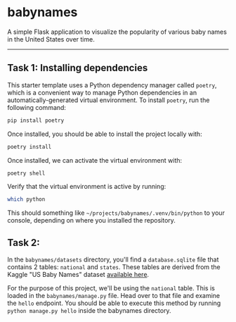 # babynames
A simple Flask application to visualize the popularity of various baby names in the United States over time.

___

## Task 1: Installing dependencies
This starter template uses a Python dependency manager called `poetry`, which is a convenient way to manage Python dependencies in an automatically-generated virtual environment. To install `poetry`, run the following command:

```bash
pip install poetry
```

Once installed, you should be able to install the project locally with:

```bash
poetry install
```

Once installed, we can activate the virtual environment with:

```bash
poetry shell
```

Verify that the virtual environment is active by running:

```bash
which python 
```

This should something like `~/projects/babynames/.venv/bin/python` to your console, depending on where you installed the repository.

## Task 2: 

In the `babynames/datasets` directory, you'll find a `database.sqlite` file that contains 2 tables: `national` and `states`. These tables are derived from the Kaggle "US Baby Names" dataset [available here](https://www.kaggle.com/kaggle/us-baby-names).

For the purpose of this project, we'll be using the `national` table. This is loaded in the `babynames/manage.py` file. Head over to that file and examine the `hello` endpoint. You should be able to execute this method by running `python manage.py hello` inside the babynames directory.